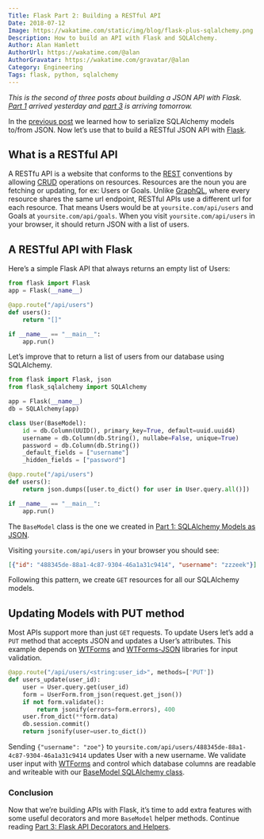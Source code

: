 ```yaml
---
Title: Flask Part 2: Building a RESTful API
Date: 2018-07-12
Image: https://wakatime.com/static/img/blog/flask-plus-sqlalchemy.png
Description: How to build an API with Flask and SQLAlchemy.
Author: Alan Hamlett
AuthorUrl: https://wakatime.com/@alan
AuthorGravatar: https://wakatime.com/gravatar/@alan
Category: Engineering
Tags: flask, python, sqlalchemy
---
```


*This is the second of three posts about building a JSON API with Flask.*
<br />*[Part 1][part1] arrived yesterday and [part 3][part3] is arriving tomorrow.*

In the [previous post][part1] we learned how to serialize SQLAlchemy models to/from JSON.
Now let’s use that to build a RESTful JSON API with [Flask][flask].

## What is a RESTful API

A RESTfu API is a website that conforms to the [REST][rest] conventions by allowing [CRUD][crud] operations on resources.
Resources are the noun you are fetching or updating, for ex: Users or Goals.
Unlike [GraphQL][graphql], where every resource shares the same url endpoint, RESTful APIs use a different url for each resource.
That means Users would be at `yoursite.com/api/users` and Goals at `yoursite.com/api/goals`.
When you visit `yoursite.com/api/users` in your browser, it should return JSON with a list of users.

## A RESTful API with Flask

Here’s a simple Flask API that always returns an empty list of Users:

```python
from flask import Flask
app = Flask(__name__)

@app.route("/api/users")
def users():
    return "[]"

if __name__ == "__main__":
    app.run()
```

Let’s improve that to return a list of users from our database using SQLAlchemy.

```python
from flask import Flask, json
from flask_sqlalchemy import SQLAlchemy

app = Flask(__name__)
db = SQLAlchemy(app)

class User(BaseModel):
    id = db.Column(UUID(), primary_key=True, default=uuid.uuid4)
    username = db.Column(db.String(), nullabe=False, unique=True)
    password = db.Column(db.String())
    _default_fields = ["username"]
    _hidden_fields = ["password"]

@app.route("/api/users")
def users():
    return json.dumps([user.to_dict() for user in User.query.all()])

if __name__ == "__main__":
    app.run()
```

The `BaseModel` class is the one we created in [Part 1: SQLAlchemy Models as JSON][part1].

Visiting `yoursite.com/api/users` in your browser you should see:

```json
[{"id": "488345de-88a1-4c87-9304-46a1a31c9414", "username": "zzzeek"}]
```

Following this pattern, we create `GET` resources for all our SQLAlchemy models.

## Updating Models with PUT method

Most APIs support more than just `GET` requests.
To update Users let’s add a `PUT` method that accepts JSON and updates a User’s attributes.
This example depends on [WTForms][wtforms] and [WTForms-JSON][wtforms-json] libraries for input validation.

```python
@app.route("/api/users/<string:user_id>", methods=['PUT'])
def users_update(user_id):
    user = User.query.get(user_id)
    form = UserForm.from_json(request.get_json())
    if not form.validate():
        return jsonify(errors=form.errors), 400
    user.from_dict(**form.data)
    db.session.commit()
    return jsonify(user=user.to_dict())
```

Sending `{"username": "zoe"}` to `yoursite.com/api/users/488345de-88a1-4c87-9304-46a1a31c9414` updates User with a new username.
We validate user input with [WTForms][wtforms] and control which database columns are readable and writeable with our [BaseModel SQLAlchemy class][part1].

### Conclusion

Now that we’re building APIs with Flask, it’s time to add extra features with some useful decorators and more `BaseModel` helper methods.
Continue reading [Part 3: Flask API Decorators and Helpers][part3].

[flask]: https://www.palletsprojects.com/p/flask/
[rest]: https://en.wikipedia.org/wiki/Representational_state_transfer
[crud]: https://en.wikipedia.org/wiki/Create,_read,_update_and_delete
[graphql]: https://graphql.org/
[wtforms]: https://wtforms.readthedocs.io/en/stable/
[wtforms-json]: https://wtforms-json.readthedocs.io/en/latest/

[part1]: https://wakatime.com/blog/32-flask-part-1-sqlalchemy-models-to-json
[part3]: https://wakatime.com/blog/34-flask-part-3-api-decorators-and-helpers
